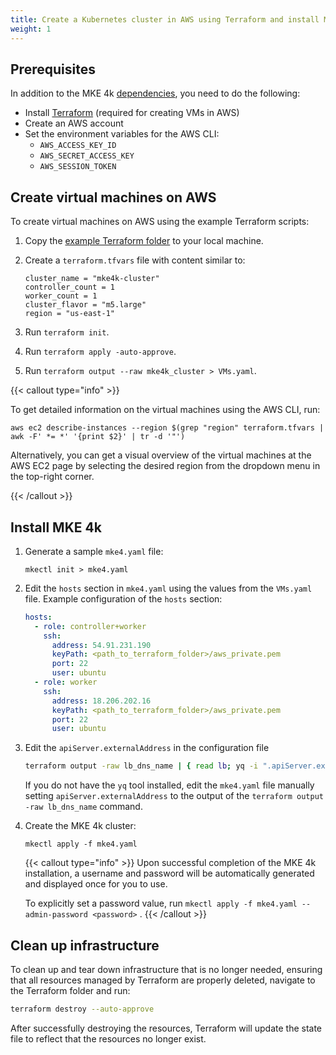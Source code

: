 ```yaml
---
title: Create a Kubernetes cluster in AWS using Terraform and install MKE 4k
weight: 1
---
```


## Prerequisites

In addition to the MKE 4k
[dependencies](../../../getting-started/install-mke-4k-cli), you need to do the
following:

- Install [Terraform](https://developer.hashicorp.com/terraform/tutorials/aws-get-started/install-cli)
  (required for creating VMs in AWS)
- Create an AWS account
- Set the environment variables for the AWS CLI:
  - `AWS_ACCESS_KEY_ID`
  - `AWS_SECRET_ACCESS_KEY`
  - `AWS_SESSION_TOKEN`

## Create virtual machines on AWS

To create virtual machines on AWS using the example Terraform scripts:

1. Copy the [example Terraform
   folder](https://github.com/Mirantis/mke-docs/tree/main/content/docs/tutorials/mke4k-in-aws/terraform)
   to your local machine.
2. Create a `terraform.tfvars` file with content similar to:

   ```
   cluster_name = "mke4k-cluster"
   controller_count = 1
   worker_count = 1
   cluster_flavor = "m5.large"
   region = "us-east-1"
   ```

3. Run `terraform init`.
4. Run `terraform apply -auto-approve`.
5. Run `terraform output --raw mke4k_cluster > VMs.yaml`.

{{< callout type="info" >}}

To get detailed information on the virtual machines using the AWS CLI, run:

```shell
aws ec2 describe-instances --region $(grep "region" terraform.tfvars | awk -F' *= *' '{print $2}' | tr -d '"')
```

Alternatively, you can get a visual overview of the virtual machines at the AWS EC2 page
by selecting the desired region from the dropdown menu in the top-right corner.

{{< /callout >}}

## Install MKE 4k

1. Generate a sample `mke4.yaml` file:

   ```shell
   mkectl init > mke4.yaml
   ```

2. Edit the `hosts` section in `mke4.yaml` using the values from the `VMs.yaml`
   file. Example configuration of the `hosts` section:

   ```yaml
   hosts:
     - role: controller+worker
       ssh:
         address: 54.91.231.190
         keyPath: <path_to_terraform_folder>/aws_private.pem
         port: 22
         user: ubuntu
     - role: worker
       ssh:
         address: 18.206.202.16
         keyPath: <path_to_terraform_folder>/aws_private.pem
         port: 22
         user: ubuntu
   ```

3. Edit the `apiServer.externalAddress` in the configuration file

   ```sh
   terraform output -raw lb_dns_name | { read lb; yq -i ".apiServer.externalAddress = \"$lb\"" mke4.yaml; }
   ```

   If you do not have the `yq` tool installed, edit the `mke4.yaml` file manually
   setting `apiServer.externalAddress` to the output of the `terraform output -raw lb_dns_name` command.

4. Create the MKE 4k cluster:

   ```shell
   mkectl apply -f mke4.yaml
   ```

   {{< callout type="info" >}} Upon successful completion of the MKE 4k
   installation, a username and password will be automatically generated and
   displayed once for you to use.

   To explicitly set a password value, run `mkectl apply -f mke4.yaml --admin-password <password>` .
   {{< /callout >}}

## Clean up infrastructure

To clean up and tear down infrastructure that is no longer needed, ensuring that all resources
managed by Terraform are properly deleted, navigate to the Terraform folder and run:

```bash
terraform destroy --auto-approve
```

After successfully destroying the resources, Terraform will update the state file
to reflect that the resources no longer exist.
